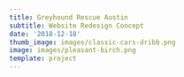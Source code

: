 ```yaml
---
title: Greyhound Rescue Austin
subtitle: Website Redesign Concept
date: '2018-12-18'
thumb_image: images/classic-cars-dribb.png
image: images/pleasant-birch.png
template: project
---
```

